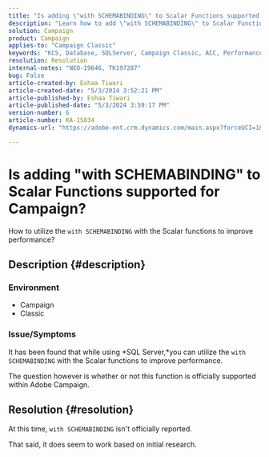 ```yaml
---
title: "Is adding \"with SCHEMABINDING\" to Scalar Functions supported for Campaign?"
description: "Learn how to add \"with SCHEMABINDING\" to Scalar Functions."
solution: Campaign
product: Campaign
applies-to: "Campaign Classic"
keywords: "KCS, Database, SQLServer, Campaign Classic, ACC, Performance"
resolution: Resolution
internal-notes: "NEO-19646, TK197287"
bug: False
article-created-by: Eshaa Tiwari
article-created-date: "5/3/2024 3:52:21 PM"
article-published-by: Eshaa Tiwari
article-published-date: "5/3/2024 3:59:17 PM"
version-number: 6
article-number: KA-15034
dynamics-url: "https://adobe-ent.crm.dynamics.com/main.aspx?forceUCI=1&pagetype=entityrecord&etn=knowledgearticle&id=912ba41b-6509-ef11-9f89-000d3a32bd42"

---
```

# Is adding "with SCHEMABINDING" to Scalar Functions supported for Campaign?


How to utilize the `with SCHEMABINDING` with the Scalar functions to improve performance?

## Description {#description}


### <b>Environment</b>

- Campaign
- Classic


### <b>Issue/Symptoms</b>

It has been found that while using *SQL Server,*you can utilize the `with SCHEMABINDING` with the Scalar functions to improve performance.

The question however is whether or not this function is officially supported within Adobe Campaign.


## Resolution {#resolution}


At this time, `with SCHEMABINDING` isn't officially reported.

That said, it does seem to work based on initial research.

